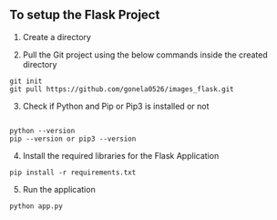 ## To setup the Flask Project

1. Create a directory

2. Pull the Git project using the below commands inside the created directory

```
git init
git pull https://github.com/gonela0526/images_flask.git

```
3. Check if Python and Pip or Pip3 is installed or not

```

python --version
pip --version or pip3 --version

```
4. Install the required libraries for the Flask Application

```
pip install -r requirements.txt

```

5. Run the application

```
python app.py

```
